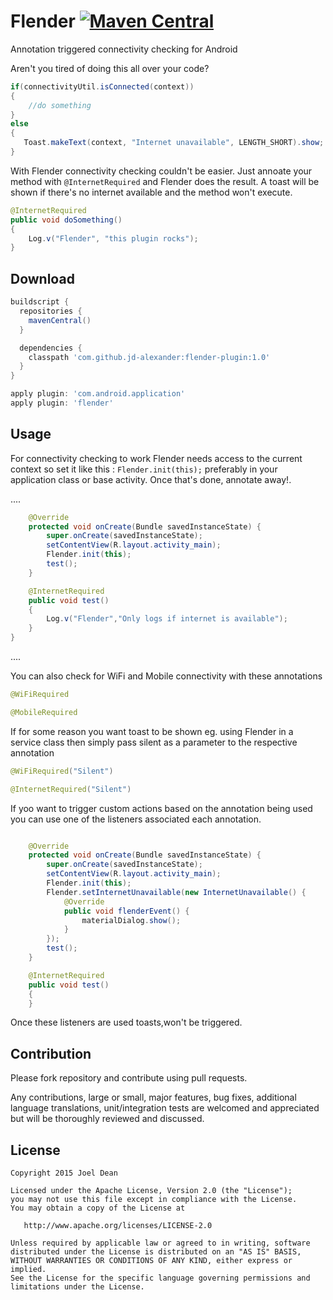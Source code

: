 # Flender [![Maven Central](https://maven-badges.herokuapp.com/maven-central/com.github.jd-alexander/flender-plugin/badge.svg?style=flat)](https://maven-badges.herokuapp.com/maven-central/com.github.jd-alexander/flender-plugin/)
Annotation triggered connectivity checking for Android

Aren't you tired of doing this all over your code? 

```java
if(connectivityUtil.isConnected(context))
{
    //do something
}
else
{
   Toast.makeText(context, "Internet unavailable", LENGTH_SHORT).show;
}

```
With Flender connectivity checking couldn't be easier. Just annoate your method with `@InternetRequired` and Flender does the result. A toast will be shown if there's no internet available and the method won't execute. 

```java
@InternetRequired
public void doSomething()
{
    Log.v("Flender", "this plugin rocks");
}

```

Download
--------

```groovy
buildscript {
  repositories {
    mavenCentral()
  }

  dependencies {
    classpath 'com.github.jd-alexander:flender-plugin:1.0'
  }
}

apply plugin: 'com.android.application'
apply plugin: 'flender'
```

Usage
-----
For connectivity checking to work Flender needs access to the current context so set it like this :          `Flender.init(this);` preferably in your application class or base activity. Once that's done, annotate away!.

....
```java
    @Override
    protected void onCreate(Bundle savedInstanceState) {
        super.onCreate(savedInstanceState);
        setContentView(R.layout.activity_main);
        Flender.init(this);
        test();
    }

    @InternetRequired
    public void test()
    {
        Log.v("Flender","Only logs if internet is available");
    }
}
```
....

You can also check for WiFi and Mobile connectivity with these annotations
```java
@WiFiRequired

@MobileRequired
```

If for some reason you want toast to be shown eg. using Flender in a service class then simply pass silent as a parameter to
the respective annotation 
```java
@WiFiRequired("Silent")

@InternetRequired("Silent")
```

If yoo want to trigger custom actions based on the annotation being used you can use one of the listeners associated each annotation.

```java

    @Override
    protected void onCreate(Bundle savedInstanceState) {
        super.onCreate(savedInstanceState);
        setContentView(R.layout.activity_main);
        Flender.init(this);
        Flender.setInternetUnavailable(new InternetUnavailable() {
            @Override
            public void flenderEvent() {
                materialDialog.show();
            }
        });
        test();
    }

    @InternetRequired
    public void test()
    {
    }
```
Once these listeners are used toasts,won't be triggered.

Contribution
------------

Please fork  repository and contribute using pull requests.

Any contributions, large or small, major features, bug fixes, additional language translations, unit/integration tests are welcomed and appreciated but will be thoroughly reviewed and discussed.


License
--------

    Copyright 2015 Joel Dean

    Licensed under the Apache License, Version 2.0 (the "License");
    you may not use this file except in compliance with the License.
    You may obtain a copy of the License at

       http://www.apache.org/licenses/LICENSE-2.0

    Unless required by applicable law or agreed to in writing, software
    distributed under the License is distributed on an "AS IS" BASIS,
    WITHOUT WARRANTIES OR CONDITIONS OF ANY KIND, either express or implied.
    See the License for the specific language governing permissions and
    limitations under the License.

```

```







